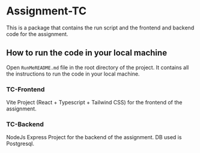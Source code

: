 # Assignment-TC 

This is a package that contains the run script and the frontend and backend code for the assignment.

## How to run the code in your local machine
Open `RunMeREADME.md` file in the root directory of the project. It contains all the instructions to run the code in your local machine.

### TC-Frontend
Vite Project (React + Typescript + Tailwind CSS) for the frontend of the assignment.
### TC-Backend
NodeJs Express Project for the backend of the assignment. DB used is Postgresql.